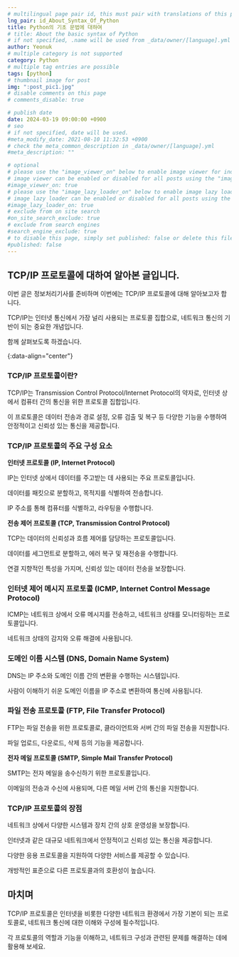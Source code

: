 ```yaml
---
# multilingual page pair id, this must pair with translations of this page. (This name must be unique)
lng_pair: id_About_Syntax_Of_Python
title: Python의 기초 문법에 대하여
# title: About the basic syntax of Python
# if not specified, .name will be used from _data/owner/[language].yml
author: Yeonuk
# multiple category is not supported
category: Python
# multiple tag entries are possible
tags: [python]
# thumbnail image for post
img: ":post_pic1.jpg"
# disable comments on this page
# comments_disable: true

# publish date
date: 2024-03-19 09:00:00 +0900
# seo
# if not specified, date will be used.
#meta_modify_date: 2021-08-10 11:32:53 +0900
# check the meta_common_description in _data/owner/[language].yml
#meta_description: ""

# optional
# please use the "image_viewer_on" below to enable image viewer for individual pages or posts (_posts/ or [language]/_posts folders).
# image viewer can be enabled or disabled for all posts using the "image_viewer_posts: true" setting in _data/conf/main.yml.
#image_viewer_on: true
# please use the "image_lazy_loader_on" below to enable image lazy loader for individual pages or posts (_posts/ or [language]/_posts folders).
# image lazy loader can be enabled or disabled for all posts using the "image_lazy_loader_posts: true" setting in _data/conf/main.yml.
#image_lazy_loader_on: true
# exclude from on site search
#on_site_search_exclude: true
# exclude from search engines
#search_engine_exclude: true
# to disable this page, simply set published: false or delete this file
#published: false
---
```


<!-- outline-start -->

## TCP/IP 프로토콜에 대하여 알아본 글입니다.

이번 글은 정보처리기사를 준비하며 이번에는 TCP/IP 프로토콜에 대해 알아보고자 합니다.

TCP/IP는 인터넷 통신에서 가장 널리 사용되는 프로토콜 집합으로, 네트워크 통신의 기반이 되는 중요한 개념입니다.

함께 살펴보도록 하겠습니다.

{:data-align="center"}

<!-- outline-end -->

### TCP/IP 프로토콜이란?

TCP/IP는 Transmission Control Protocol/Internet Protocol의 약자로, 인터넷 상에서 컴퓨터 간의 통신을 위한 프로토콜 집합입니다.

이 프로토콜은 데이터 전송과 경로 설정, 오류 검출 및 복구 등 다양한 기능을 수행하여 안정적이고 신뢰성 있는 통신을 제공합니다.

### TCP/IP 프로토콜의 주요 구성 요소

**인터넷 프로토콜 (IP, Internet Protocol)**

IP는 인터넷 상에서 데이터를 주고받는 데 사용되는 주요 프로토콜입니다.

데이터를 패킷으로 분할하고, 목적지를 식별하여 전송합니다.

IP 주소를 통해 컴퓨터를 식별하고, 라우팅을 수행합니다.

**전송 제어 프로토콜 (TCP, Transmission Control Protocol)**

TCP는 데이터의 신뢰성과 흐름 제어를 담당하는 프로토콜입니다.

데이터를 세그먼트로 분할하고, 에러 복구 및 재전송을 수행합니다.

연결 지향적인 특성을 가지며, 신뢰성 있는 데이터 전송을 보장합니다.

### 인터넷 제어 메시지 프로토콜 (ICMP, Internet Control Message Protocol)

ICMP는 네트워크 상에서 오류 메시지를 전송하고, 네트워크 상태를 모니터링하는 프로토콜입니다.

네트워크 상태의 감지와 오류 해결에 사용됩니다.

### 도메인 이름 시스템 (DNS, Domain Name System)

DNS는 IP 주소와 도메인 이름 간의 변환을 수행하는 시스템입니다.

사람이 이해하기 쉬운 도메인 이름을 IP 주소로 변환하여 통신에 사용됩니다.

### 파일 전송 프로토콜 (FTP, File Transfer Protocol)

FTP는 파일 전송을 위한 프로토콜로, 클라이언트와 서버 간의 파일 전송을 지원합니다.

파일 업로드, 다운로드, 삭제 등의 기능을 제공합니다.

**전자 메일 프로토콜 (SMTP, Simple Mail Transfer Protocol)**

SMTP는 전자 메일을 송수신하기 위한 프로토콜입니다.

이메일의 전송과 수신에 사용되며, 다른 메일 서버 간의 통신을 지원합니다.

### TCP/IP 프로토콜의 장점

네트워크 상에서 다양한 시스템과 장치 간의 상호 운영성을 보장합니다.

인터넷과 같은 대규모 네트워크에서 안정적이고 신뢰성 있는 통신을 제공합니다.

다양한 응용 프로토콜을 지원하여 다양한 서비스를 제공할 수 있습니다.

개방적인 표준으로 다른 프로토콜과의 호환성이 높습니다.

## 마치며

TCP/IP 프로토콜은 인터넷을 비롯한 다양한 네트워크 환경에서 가장 기본이 되는 프로토콜로, 네트워크 통신에 대한 이해와 구성에 필수적입니다.

각 프로토콜의 역할과 기능을 이해하고, 네트워크 구성과 관련된 문제를 해결하는 데에 활용해 보세요.
